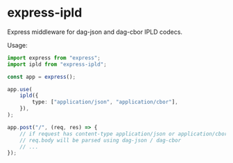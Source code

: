 # express-ipld

Express middleware for dag-json and dag-cbor IPLD codecs.

Usage:

```ts
import express from "express";
import ipld from "express-ipld";

const app = express();

app.use(
	ipld({
		type: ["application/json", "application/cbor"],
	}),
);

app.post("/", (req, res) => {
	// if request has content-type application/json or application/cbor,
	// req.body will be parsed using dag-json / dag-cbor
	// ...
});
```
